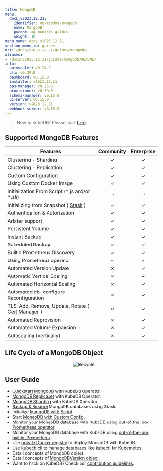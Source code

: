 ```yaml
---
title: MongoDB
menu:
  docs_v2023.12.21:
    identifier: mg-readme-mongodb
    name: MongoDB
    parent: mg-mongodb-guides
    weight: 10
menu_name: docs_v2023.12.21
section_menu_id: guides
url: /docs/v2023.12.21/guides/mongodb/
aliases:
- /docs/v2023.12.21/guides/mongodb/README/
info:
  autoscaler: v0.24.0
  cli: v0.39.0
  dashboard: v0.15.0
  installer: v2023.12.21
  ops-manager: v0.26.0
  provisioner: v0.39.0
  schema-manager: v0.15.0
  ui-server: v0.15.0
  version: v2023.12.21
  webhook-server: v0.15.0
---
```


> New to KubeDB? Please start [here](/docs/v2023.12.21/README).

## Supported MongoDB Features


| Features                                                                           | Community | Enterprise |
|------------------------------------------------------------------------------------|:---------:|:----------:|
| Clustering - Sharding                                                              | &#10003;  |  &#10003;  |
| Clustering - Replication                                                           | &#10003;  |  &#10003;  |
| Custom Configuration                                                               | &#10003;  |  &#10003;  |
| Using Custom Docker Image                                                          | &#10003;  |  &#10003;  |
| Initialization From Script (\*.js and/or \*.sh)                                    | &#10003;  |  &#10003;  |
| Initializing from Snapshot ( [Stash](https://stash.run/) )                         | &#10003;  |  &#10003;  |
| Authentication & Autorization                                                      | &#10003;  |  &#10003;  |
| Arbiter support                                                                    | &#10003;  |  &#10003;  |
| Persistent Volume                                                                  | &#10003;  |  &#10003;  |
| Instant Backup                                                                     | &#10003;  |  &#10003;  |
| Scheduled Backup                                                                   | &#10003;  |  &#10003;  |
| Builtin Prometheus Discovery                                                       | &#10003;  |  &#10003;  |
| Using Prometheus operator                                                          | &#10003;  |  &#10003;  |
| Automated Version Update                                                           | &#10007;  |  &#10003;  |
| Automatic Vertical Scaling                                                         | &#10007;  |  &#10003;  |
| Automated Horizontal Scaling                                                       | &#10007;  |  &#10003;  |
| Automated db-configure Reconfiguration                                             | &#10007;  |  &#10003;  |
| TLS: Add, Remove, Update, Rotate ( [Cert Manager](https://cert-manager.io/docs/) ) | &#10007;  |  &#10003;  |
| Automated Reprovision                                                              | &#10007;  |  &#10003;  |
| Automated Volume Expansion                                                         | &#10007;  |  &#10003;  |
| Autoscaling (vertically)                                                           | &#10007;  |  &#10003;  |


## Life Cycle of a MongoDB Object

<p align="center">
  <img alt="lifecycle"  src="/docs/v2023.12.21/images/mongodb/quick-start.png">
</p>

## User Guide

- [Quickstart MongoDB](/docs/v2023.12.21/guides/mongodb/quickstart/quickstart) with KubeDB Operator.
- [MongoDB Replicaset](/docs/v2023.12.21/guides/mongodb/clustering/replicaset) with KubeDB Operator.
- [MongoDB Sharding](/docs/v2023.12.21/guides/mongodb/clustering/sharding) with KubeDB Operator.
- [Backup & Restore](/docs/v2023.12.21/guides/mongodb/backup/overview/) MongoDB databases using Stash.
- Initialize [MongoDB with Script](/docs/v2023.12.21/guides/mongodb/initialization/using-script).
- Start [MongoDB with Custom Config](/docs/v2023.12.21/guides/mongodb/configuration/using-config-file).
- Monitor your MongoDB database with KubeDB using [out-of-the-box Prometheus operator](/docs/v2023.12.21/guides/mongodb/monitoring/using-prometheus-operator).
- Monitor your MongoDB database with KubeDB using [out-of-the-box builtin-Prometheus](/docs/v2023.12.21/guides/mongodb/monitoring/using-builtin-prometheus).
- Use [private Docker registry](/docs/v2023.12.21/guides/mongodb/private-registry/using-private-registry) to deploy MongoDB with KubeDB.
- Use [kubedb cli](/docs/v2023.12.21/guides/mongodb/cli/cli) to manage databases like kubectl for Kubernetes.
- Detail concepts of [MongoDB object](/docs/v2023.12.21/guides/mongodb/concepts/mongodb).
- Detail concepts of [MongoDBVersion object](/docs/v2023.12.21/guides/mongodb/concepts/catalog).
- Want to hack on KubeDB? Check our [contribution guidelines](/docs/v2023.12.21/CONTRIBUTING).
